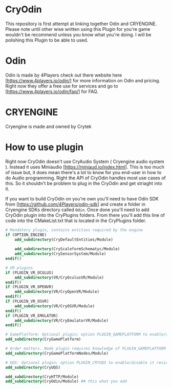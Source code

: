 # CryOdin
This repository is first attempt at linking together Odin and CRYENGINE. Please note until other wise written 
using this Plugin for you're game wouldn't be recommend unless you know what you're doing. I will be polishing this 
Plugin to be able to used.

# Odin 
 Odin is made by 4Players check out there website here [https://www.4players.io/odin/] for more information on Odin and pricing.
 Right now they offer a free use for services and go to [https://www.4players.io/odin/faq/] for FAQ.

 # CRYENGINE 
 Cryengine is made and owned by Crytek 


# How to use plugin 

Right now CryOdin doesn't use CryAudio System ( Cryengine audio system ). Instead it uses Miniaudio [https://miniaud.io/index.html]. This is too much of issue but, it does mean there's a lot to know for you end-user in how to do Audio programming. Right the API of CryOdin handles most use cases of this. So it shouldn't be problem to plug in the CryOdin and get striaght into it.

If you want to build CryOdin on you're own you'll need to have Odin SDK from [https://github.com/4Players/odin-sdk] and create a folder in Cryengine SDKs directory called  `Odin`. Once done you'll need to add CryOdin plugin into the CryPlugins folders. From there you'll add this line of code into the CMakeList.txt that is located in the CryPlugins folder.

```CMake
# Mandatory plugin, contains entities required by the engine
if (OPTION_ENGINE)
	add_subdirectory(CryDefaultEntities/Module)
	
	add_subdirectory(CryScaleformSchematyc/Module)
	add_subdirectory(CrySensorSystem/Module)
endif()

# VR plugins
if (PLUGIN_VR_OCULUS)
	add_subdirectory(VR/CryOculusVR/Module)
endif()
if (PLUGIN_VR_OPENVR)	
	add_subdirectory(VR/CryOpenVR/Module)
endif()	
if (PLUGIN_VR_OSVR)	
	add_subdirectory(VR/CryOSVR/Module)
endif()
if (PLUGIN_VR_EMULATOR)
	add_subdirectory(VR/CryEmulatorVR/Module)
endif()

# GamePlatform: Optional plugin; option PLUGIN_GAMEPLATFORM to enable/disable it resides in its own sub directory
add_subdirectory(CryGamePlatform)

# Order matters. Node plugin requires knowledge of PLUGIN_GAMEPLATFORM option defined above
add_subdirectory(CryGamePlatformNodes/Module)

# UQS: Optional plugin; option PLUGIN_CRYUQS to enable/disable it resides in its own sub directory
add_subdirectory(CryUQS)

add_subdirectory(CryHTTP/Module)
add_subdirectory(CryOdin/Module) ## this what you add 
```